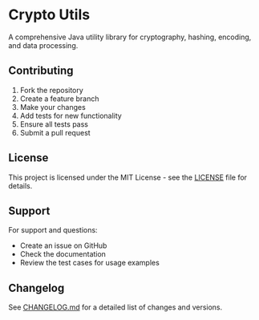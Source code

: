# Crypto Utils

A comprehensive Java utility library for cryptography, hashing, encoding, and data processing.

## Contributing

1. Fork the repository
2. Create a feature branch
3. Make your changes
4. Add tests for new functionality
5. Ensure all tests pass
6. Submit a pull request

## License

This project is licensed under the MIT License - see the [LICENSE](LICENSE) file for details.

## Support

For support and questions:

- Create an issue on GitHub
- Check the documentation
- Review the test cases for usage examples

## Changelog

See [CHANGELOG.md](CHANGELOG.md) for a detailed list of changes and versions.
